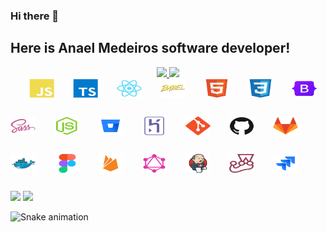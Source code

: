 ### Hi there 👋

## Here is Anael Medeiros software developer!

<div align="center">
  <a href="https://github.com/anaelj">
  <img height="180em" src="https://github-readme-stats.vercel.app/api?username=anaelj&show_icons=true&theme=dark&include_all_commits=true&count_private=true"/>
  <img height="180em" src="https://github-readme-stats.vercel.app/api/top-langs/?username=anaelj&layout=compact&langs_count=7&theme=dark"/>
</div>
<div style="display:flex;flex-direction:row;flex-wrap:wrap;gap:30px"><br>
    <div>
      <img align="center" alt="Js" title="JS"" height=" 30" width="40"src="https://raw.githubusercontent.com/devicons/devicon/master/icons/javascript/javascript-plain.svg">
    </div>
    <div>
    <img align="center" alt="Ts" title="TS" height="30" width="40"
        src="https://raw.githubusercontent.com/devicons/devicon/master/icons/typescript/typescript-plain.svg">
    </div>
    <img align="center" alt="React" title="React" height="30" width="40"
        src="https://raw.githubusercontent.com/devicons/devicon/master/icons/react/react-original.svg">
    <img align="center" alt="Babel" title="Babel" height="30" width="40"
        src="https://raw.githubusercontent.com/devicons/devicon/master/icons/babel/babel-original.svg">
    <img align="center" alt="HTML" title="HTML" height="30" width="40"
        src="https://raw.githubusercontent.com/devicons/devicon/master/icons/html5/html5-original.svg">
    <img align="center" alt="CSS" title="CSS" height="30" width="40"
        src="https://raw.githubusercontent.com/devicons/devicon/master/icons/css3/css3-original.svg">
    <img align="center" alt="Bootstrap" title="Bootstrap" height="30" width="40" src="https://raw.githubusercontent.com/devicons/devicon/master/icons/bootstrap/bootstrap-original.svg">
    <img align="center" alt="SASS" title="SASS" height="30" width="40"        src="https://raw.githubusercontent.com/devicons/devicon/master/icons/sass/sass-original.svg">
    <img align="center" alt="NodeJS" title="NodeJS" height="30" width="40"        src="https://raw.githubusercontent.com/devicons/devicon/master/icons/nodejs/nodejs-original.svg">
    <img align="center" alt="Bitbucket" title="Bitbucket" height="30" width="40"      src="https://raw.githubusercontent.com/devicons/devicon/master/icons/bitbucket/bitbucket-original.svg">
    <img align="center" alt="Heroku" title="Heroku" height="30" width="40"        src="https://raw.githubusercontent.com/devicons/devicon/master/icons/heroku/heroku-original.svg">
    <img align="center" alt="Git" title="Git" height="30" width="40"        src="https://raw.githubusercontent.com/devicons/devicon/master/icons/git/git-original.svg">
    <img align="center" alt="Github" title="Github" height="30" width="40"        src="https://raw.githubusercontent.com/devicons/devicon/master/icons/github/github-original.svg">
    <img align="center" alt="Gitlab" title="Gitlab" height="30" width="40"        src="https://raw.githubusercontent.com/devicons/devicon/master/icons/gitlab/gitlab-original.svg">
    <img align="center" alt="Docker" title="Docker" height="30" width="40"        src="https://raw.githubusercontent.com/devicons/devicon/master/icons/docker/docker-original.svg">
    <img align="center" alt="Figma" title="Figma" height="30" width="40"
        src="https://raw.githubusercontent.com/devicons/devicon/master/icons/figma/figma-original.svg">
    <img align="center" alt="Firebase" title="Firebase" height="30" width="40"
        src="https://raw.githubusercontent.com/devicons/devicon/master/icons/firebase/firebase-plain.svg">
    <img align="center" alt="Graphql" title="Graphql" height="30" width="40"
        src="https://raw.githubusercontent.com/devicons/devicon/master/icons/graphql/graphql-plain.svg">
    <img align="center" alt="Jenkins" title="Jenkins" height="30" width="40"
        src="https://raw.githubusercontent.com/devicons/devicon/master/icons/jenkins/jenkins-original.svg">
    <img align="center" alt="Jest" title="Jest" height="30" width="40"
        src="https://raw.githubusercontent.com/devicons/devicon/master/icons/jest/jest-plain.svg">
    <img align="center" alt="Jira" title="Jira" height="30" width="40"
        src="https://raw.githubusercontent.com/devicons/devicon/master/icons/jira/jira-original.svg">

</div>

##

<div> 
  <a href = "mailto:anaelj@gmail.com"><img src="https://img.shields.io/badge/-Gmail-%23333?style=for-the-badge&logo=gmail&logoColor=white" target="_blank"></a>
  <a href="https://www.linkedin.com/in/anaelmedeiros" target="_blank"><img src="https://img.shields.io/badge/-LinkedIn-%230077B5?style=for-the-badge&logo=linkedin&logoColor=white" target="_blank"></a> 
 
  ![Snake animation](https://github.com/anaelj/anaelj/blob/output/github-contribution-grid-snake.svg)
 
</div>
